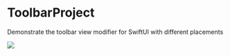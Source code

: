 # ToolbarProject
Demonstrate the toolbar view modifier for SwiftUI with different placements


 ![](ToolbarProject/images/macOSCustomizeToolbar.png)
